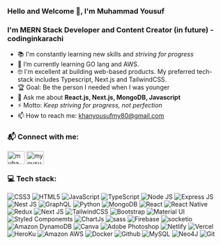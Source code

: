 <!-- <img align="center" src="" /> -->


### Hello and Welcome 👋, I'm Muhammad Yousuf

### I'm MERN Stack Developer and Content Creator (in future) - codinginkarachi

<!-- - 👨🏽‍🎓  -->
<!-- - 🌱  -->
- 📚 I'm constantly learning new skills and _striving for progress_
- 🔭 I’m currently learning GO lang and AWS.
- 🤓 I'm excellent at building web-based products. My preferred tech-stack includes Typescript, Next.js and TailwindCSS.
- 🏆 Goal: Be the person I needed when I was younger
- 💬 Ask me about **React.js, Next.js, MongoDB, Javascript**
- ⚡ Motto: _Keep striving for progress, not perfection_
- 📫 How to reach me: [khanyousufmy80@gmail.com](mailto:khanyousufmy80@gmail.com)

<!-- ### 📺 Latest Youtube Videos -->
<!-- YOUTUBE:START -->
<!-- - [User Role-Based Access Control &amp; Permissions in React JS | MERN Stack](https://www.youtube.com/) -->

<!-- YOUTUBE:END -->

<!-- ### ✍️ Latest Blogs posts -->
<!-- BLOG-POST-LIST:START -->

<!-- BLOG-POST-LIST:END -->

### 📬 Connect with me:

<p align="left">

<a href="https://www.linkedin.com/in/muhammadyousuf-here/" target="blank"><img align="center" src="https://raw.githubusercontent.com/rahuldkjain/github-profile-readme-generator/master/src/images/icons/Social/linked-in-alt.svg" alt="muhammad-yousuf" height="30" width="40" /></a>
<a href="https://www.facebook.com/muhammad.yousuf.my" target="blank"><img align="center" src="https://raw.githubusercontent.com/rahuldkjain/github-profile-readme-generator/master/src/images/icons/Social/facebook.svg" alt="myousuf" height="30" width="40" /></a>

</p>




### 💻 Tech stack:
![CSS3](https://img.shields.io/badge/css3-%231572B6.svg?style=for-the-badge&logo=css3&logoColor=white) ![HTML5](https://img.shields.io/badge/html5-%23E34F26.svg?style=for-the-badge&logo=html5&logoColor=white) ![JavaScript](https://img.shields.io/badge/javascript-%23323330.svg?style=for-the-badge&logo=javascript&logoColor=%23F7DF1E) ![TypeScript](https://img.shields.io/badge/typescript-%2331A8FF.svg?style=for-the-badge&logo=typescript&logoColor=white) ![Node JS](https://img.shields.io/badge/Node.js-43853D?style=for-the-badge&logo=node.js&logoColor=white) ![Express JS](https://img.shields.io/badge/Express.js-404D59?style=for-the-badge&logo=expressjs&logoColor=white) ![Nest JS](https://img.shields.io/badge/Nest.js-e0234e?style=for-the-badge&logo=nestjs&logoColor=white)
![GraphQL](https://img.shields.io/badge/-GraphQL-E10098?logo=graphql&logoColor=white&style=for-the-badge)
![Python](https://img.shields.io/badge/Python-FFD43B?style=for-the-badge&logo=python&logoColor=blue) ![MongoDB](https://img.shields.io/badge/mongodb-%4EA94B.svg?style=for-the-badge&logo=mongodb&logoColor=#00C7B7)  ![React](https://img.shields.io/badge/react-%2320232a.svg?style=for-the-badge&logo=react&logoColor=%2361DAFB) ![React Native](https://img.shields.io/badge/React_Native-20232A?style=for-the-badge&logo=react&logoColor=61DAFB) ![Redux](https://img.shields.io/badge/Redux-593D88?style=for-the-badge&logo=redux&logoColor=white) ![Next JS](https://img.shields.io/badge/next.js-000000?style=for-the-badge&logo=nextdotjs&logoColor=white) ![TailwindCSS](https://img.shields.io/badge/tailwindcss-%2338B2AC.svg?style=for-the-badge&logo=tailwind-css&logoColor=white)  ![Bootstrap](https://img.shields.io/badge/bootstrap-%23563D7C.svg?style=for-the-badge&logo=bootstrap&logoColor=white) ![Material UI](https://img.shields.io/badge/Material--UI-0081CB?style=for-the-badge&logo=material-ui&logoColor=white) ![Styled Componemts](https://img.shields.io/badge/styled--components-DB7093?style=for-the-badge&logo=styled-components&logoColor=white) ![ChartJs](https://img.shields.io/badge/Chart.js-FF6384?style=for-the-badge&logo=chartdotjs&logoColor=white) ![sass](https://img.shields.io/badge/Sass-CC6699?style=for-the-badge&logo=sass&logoColor=white) ![Firebase](https://img.shields.io/badge/firebase-ffca28?style=for-the-badge&logo=firebase&logoColor=black)
![socketio](https://img.shields.io/badge/Socket.io-010101?&style=for-the-badge&logo=Socket.io&logoColor=white)
![Amazon DynamoDB](https://img.shields.io/badge/Amazon%20DynamoDB-4053D6?logo=Amazon%20DynamoDB&logoColor=white&style=for-the-badge)
![Canva](https://img.shields.io/badge/Canva-%2300C4CC.svg?style=for-the-badge&logo=Canva&logoColor=white) ![Adobe Photoshop](https://img.shields.io/badge/adobephotoshop-%2331A8FF.svg?style=for-the-badge&logo=adobephotoshop&logoColor=white) ![Netlify](https://img.shields.io/badge/netlify-%23000000.svg?style=for-the-badge&logo=netlify&logoColor=#00C7B7) ![Vercel](https://img.shields.io/badge/vercel-%23000000.svg?style=for-the-badge&logo=vercel&logoColor=white) ![HeroKu](https://img.shields.io/badge/Heroku-430098?style=for-the-badge&logo=heroku&logoColor=white) ![Amazon AWS](https://img.shields.io/badge/Amazon_AWS-232F3E?style=for-the-badge&logo=amazon-aws&logoColor=white) ![Docker](https://img.shields.io/badge/docker-%231572B6.svg?style=for-the-badge&logo=docker&logoColor=white) ![Github](https://img.shields.io/badge/githubactions-%23000000.svg?style=for-the-badge&logo=githubactions&logoColor=white)
![MySQL](https://img.shields.io/badge/mysql-%2300f.svg?logo=mysql&logoColor=white&style=for-the-badge)
![Neo4J](https://img.shields.io/badge/Neo4j-008CC1?logo=neo4j&logoColor=white&style=for-the-badge)
![Git](https://img.shields.io/badge/git-%23F05033.svg?logo=git&logoColor=white&style=for-the-badge)


